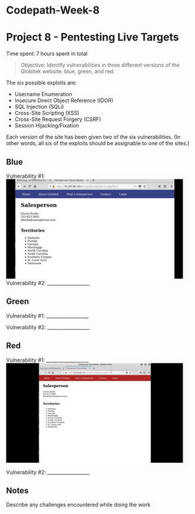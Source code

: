 # Codepath-Week-8
# Project 8 - Pentesting Live Targets

Time spent: 7 hours spent in total

> Objective: Identify vulnerabilities in three different versions of the Globitek website: blue, green, and red.

The six possible exploits are:
* Username Enumeration
* Insecure Direct Object Reference (IDOR)
* SQL Injection (SQLi)
* Cross-Site Scripting (XSS)
* Cross-Site Request Forgery (CSRF)
* Session Hijacking/Fixation

Each version of the site has been given two of the six vulnerabilities. (In other words, all six of the exploits should be assignable to one of the sites.)

## Blue

Vulnerability #1: 
![](giphy[3].gif)
Vulnerability #2: __________________


## Green

Vulnerability #1: __________________

Vulnerability #2: __________________

## Red

Vulnerability #1: __________________
![](giphy[5].gif)

Vulnerability #2: __________________


## Notes

Describe any challenges encountered while doing the work
